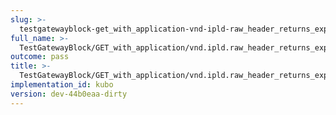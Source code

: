 ```yaml
---
slug: >-
  testgatewayblock-get_with_application-vnd-ipld-raw_header_returns_expected_caching_headers-header_x-ipfs-roots
full_name: >-
  TestGatewayBlock/GET_with_application/vnd.ipld.raw_header_returns_expected_caching_headers/Header_X-IPFS-Roots
outcome: pass
title: >-
  TestGatewayBlock/GET_with_application/vnd.ipld.raw_header_returns_expected_caching_headers/Header_X-IPFS-Roots
implementation_id: kubo
version: dev-44b0eaa-dirty
---
```



